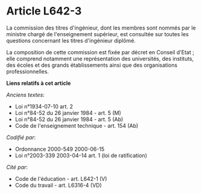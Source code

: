 # Article L642-3

La commission des titres d'ingénieur, dont les membres sont nommés par le ministre chargé de l'enseignement supérieur, est
consultée sur toutes les questions concernant les titres d'ingénieur diplômé.

La composition de cette commission est fixée par décret en Conseil d'Etat ; elle comprend notamment une représentation des
universités, des instituts, des écoles et des grands établissements ainsi que des organisations professionnelles.

**Liens relatifs à cet article**

_Anciens textes_:

  - Loi n°1934-07-10 art. 2
  - Loi n°84-52 du 26 janvier 1984 - art. 5 (M)
  - Loi n°84-52 du 26 janvier 1984 - art. 5 (Ab)
  - Code de l'enseignement technique - art. 154 (Ab)

_Codifié par_:

  - Ordonnance 2000-549 2000-06-15
  - Loi n°2003-339 2003-04-14 art. 1 (loi de ratification)

_Cité par_:

  - Code de l'éducation - art. L642-1 (V)
  - Code du travail - art. L6316-4 (VD)
